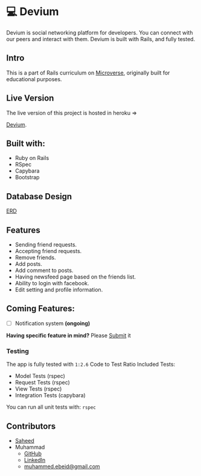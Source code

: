 
# :computer: Devium
Devium is social networking platform for developers. You can connect with our peers and interact with them. Devium is built with Rails, and fully tested.


## Intro
This is a part of Rails curriculum on [Microverse](https://www.microverse.org/), originally built for educational purposes.


## Live Version
The live version of this project is hosted in heroku =>

[Devium](https://deviumio.herokuapp.com/).


## Built with:
- Ruby on Rails
- RSpec
- Capybara
- Bootstrap

## Database Design
[ERD](https://www.lucidchart.com/invitations/accept/02f604cf-c6bb-4e94-a595-4b3c6856d8a3)

## Features
- Sending friend requests.
- Accepting friend requests.
- Remove friends.
- Add posts.
- Add comment to posts.
- Having newsfeed page based on the friends list.
- Ability to login with facebook.
- Edit setting and profile information.


## Coming Features:
- [ ] Notification system **(ongoing)**

**Having specific feature in mind?** Please [Submit](https://github.com/mosaaleb/devium/labels/enhancement) it


### Testing
The app is fully tested with `1:2.6` Code to Test Ratio
Included Tests:
- Model Tests (rspec)
- Request Tests (rspec)
- View Tests (rspec)
- Integration Tests (capybara)

You can run all unit tests with:
`rspec`


## Contributors
- [Saheed](https://github.com/suretrust)
- Muhammad
  - [GitHub](https://github.com/mosaaleb)
  - [LinkedIn](https://www.linkedin.com/in/muhammadebeid/)
  - [muhammed.ebeid@gmail.com](muhammed.ebeid@gmail.com)

